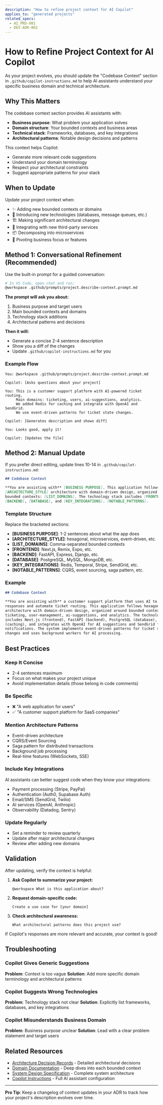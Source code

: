 ```yaml
---
description: "How to refine project context for AI Copilot"
applies_to: "generated projects"
related_specs:
  - AI_PRD-001
  - DEV-ADR-002
---
```


# How to Refine Project Context for AI Copilot

As your project evolves, you should update the "Codebase Context" section in
`.github/copilot-instructions.md` to help AI assistants understand your specific business
domain and technical architecture.

## Why This Matters

The codebase context section provides AI assistants with:

- **Business purpose**: What problem your application solves
- **Domain structure**: Your bounded contexts and business areas
- **Technical stack**: Frameworks, databases, and key integrations
- **Architectural patterns**: Notable design decisions and patterns

This context helps Copilot:

- Generate more relevant code suggestions
- Understand your domain terminology
- Respect your architectural constraints
- Suggest appropriate patterns for your stack

## When to Update

Update your project context when:

- ✨ Adding new bounded contexts or domains
- 🔧 Introducing new technologies (databases, message queues, etc.)
- 🏗️ Making significant architectural changes
- 🔌 Integrating with new third-party services
- 📦 Decomposing into microservices
- 🎯 Pivoting business focus or features

## Method 1: Conversational Refinement (Recommended)

Use the built-in prompt for a guided conversation:

```bash
# In VS Code, open chat and run:
@workspace .github/prompts/project.describe-context.prompt.md
```

**The prompt will ask you about:**

1. Business purpose and target users
2. Main bounded contexts and domains
3. Technology stack additions
4. Architectural patterns and decisions

**Then it will:**

- Generate a concise 2-4 sentence description
- Show you a diff of the changes
- Update `.github/copilot-instructions.md` for you

### Example Flow

```text
You: @workspace .github/prompts/project.describe-context.prompt.md

Copilot: [Asks questions about your project]

You: This is a customer support platform with AI-powered ticket routing.
     Main domains: ticketing, users, ai-suggestions, analytics.
     We added Redis for caching and integrate with OpenAI and SendGrid.
     We use event-driven patterns for ticket state changes.

Copilot: [Generates description and shows diff]

You: Looks good, apply it!

Copilot: [Updates the file]
```

## Method 2: Manual Update

If you prefer direct editing, update lines 10-14 in `.github/copilot-instructions.md`:

```markdown
## Codebase Context

**You are assisting with** [BUSINESS PURPOSE]. This application follows
[ARCHITECTURE_STYLE] architecture with domain-driven design, organized around
bounded contexts: [LIST_DOMAINS]. The technology stack includes [FRONTEND],
[BACKEND], [DATABASE], and [KEY_INTEGRATIONS]. [NOTABLE_PATTERNS].
```

### Template Structure

Replace the bracketed sections:

- **[BUSINESS PURPOSE]**: 1-2 sentences about what the app does
- **[ARCHITECTURE_STYLE]**: hexagonal, microservices, event-driven, etc.
- **[LIST_DOMAINS]**: Comma-separated bounded contexts
- **[FRONTEND]**: Next.js, Remix, Expo, etc.
- **[BACKEND]**: FastAPI, Express, Django, etc.
- **[DATABASE]**: PostgreSQL, MySQL, MongoDB, etc.
- **[KEY_INTEGRATIONS]**: Redis, Temporal, Stripe, SendGrid, etc.
- **[NOTABLE_PATTERNS]**: CQRS, event sourcing, saga pattern, etc.

### Example

```markdown
## Codebase Context

**You are assisting with** a customer support platform that uses AI to suggest
responses and automate ticket routing. This application follows hexagonal
architecture with domain-driven design, organized around bounded contexts:
ticketing, user-management, ai-suggestions, and analytics. The technology stack
includes Next.js (frontend), FastAPI (backend), PostgreSQL (database), Redis
(caching), and integrates with OpenAI for AI suggestions and SendGrid for email
notifications. The system implements event-driven patterns for ticket state
changes and uses background workers for AI processing.
```

## Best Practices

### Keep It Concise

- 2-4 sentences maximum
- Focus on what makes your project unique
- Avoid implementation details (those belong in code comments)

### Be Specific

- ❌ "A web application for users"
- ✅ "A customer support platform for SaaS companies"

### Mention Architecture Patterns

- Event-driven architecture
- CQRS/Event Sourcing
- Saga pattern for distributed transactions
- Background job processing
- Real-time features (WebSockets, SSE)

### Include Key Integrations

AI assistants can better suggest code when they know your integrations:

- Payment processing (Stripe, PayPal)
- Authentication (Auth0, Supabase Auth)
- Email/SMS (SendGrid, Twilio)
- AI services (OpenAI, Anthropic)
- Observability (Datadog, Sentry)

### Update Regularly

- Set a reminder to review quarterly
- Update after major architectural changes
- Review after adding new domains

## Validation

After updating, verify the context is helpful:

1. **Ask Copilot to summarize your project:**

   ```plaintext
   @workspace What is this application about?
   ```

2. **Request domain-specific code:**

   ```plaintext
   Create a use case for [your domain]
   ```

3. **Check architectural awareness:**

   ```plaintext
   What architectural patterns does this project use?
   ```

If Copilot's responses are more relevant and accurate, your context is good!

## Troubleshooting

### Copilot Gives Generic Suggestions

**Problem**: Context is too vague
**Solution**: Add more specific domain terminology and architectural patterns

### Copilot Suggests Wrong Technologies

**Problem**: Technology stack not clear
**Solution**: Explicitly list frameworks, databases, and key integrations

### Copilot Misunderstands Business Domain

**Problem**: Business purpose unclear
**Solution**: Lead with a clear problem statement and target users

## Related Resources

- [Architecture Decision Records](../docs/ADR/) - Detailed architectural decisions
- [Domain Documentation](../docs/domains/) - Deep dives into each bounded context
- [System Design Specification](../docs/SDS.md) - Complete system architecture
- [Copilot Instructions](../copilot-instructions.md) - Full AI assistant configuration

---

**Pro Tip**: Keep a changelog of context updates in your ADR to track how your project's description evolves over time.
